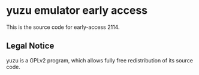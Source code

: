yuzu emulator early access
=============

This is the source code for early-access 2114.

## Legal Notice

yuzu is a GPLv2 program, which allows fully free redistribution of its source code.